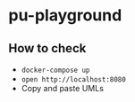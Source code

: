 # pu-playground

## How to check
- `docker-compose up`
- `open http://localhost:8080`
- Copy and paste UMLs
